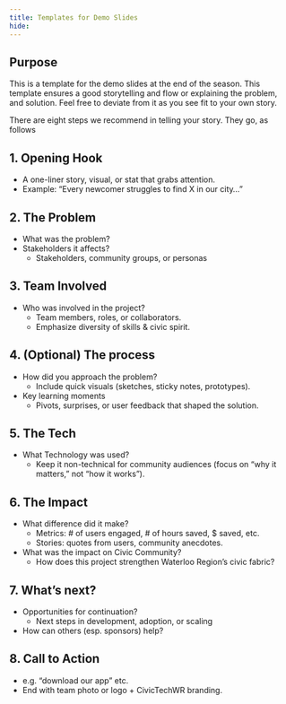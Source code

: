 ```yaml
---
title: Templates for Demo Slides
hide:
---
```

## Purpose

This is a template for the demo slides at the end of the season. This template ensures a good storytelling and flow or explaining the problem, and solution. Feel free to deviate from it as you see fit to your own story. 

There are eight steps we recommend in telling your story. They go, as follows 


## 1. Opening Hook
- A one-liner story, visual, or stat that grabs attention.
- Example: “Every newcomer struggles to find X in our city…”

## 2. The Problem
- What was the problem?
- Stakeholders it affects?
	- Stakeholders, community groups, or personas

## 3. Team Involved
- Who was involved in the project?
	- Team members, roles, or collaborators.
	- Emphasize diversity of skills & civic spirit.

## 4. (Optional) The process
- How did you approach the problem?
	- Include quick visuals (sketches, sticky notes, prototypes).
- Key learning moments
	- Pivots, surprises, or user feedback that shaped the solution.

## 5. The Tech
- What Technology was used?
	- Keep it non-technical for community audiences (focus on “why it matters,” not “how it works”).

## 6. The Impact
- What difference did it make?
	- Metrics: # of users engaged, # of hours saved, $ saved, etc.
	- Stories: quotes from users, community anecdotes.
- What was the impact on Civic Community?
	- How does this project strengthen Waterloo Region’s civic fabric?

## 7. What’s next?
- Opportunities for continuation?
	- Next steps in development, adoption, or scaling
- How can others (esp. sponsors) help?

## 8. Call to Action
- e.g. “download our app” etc.
- End with team photo or logo + CivicTechWR branding.